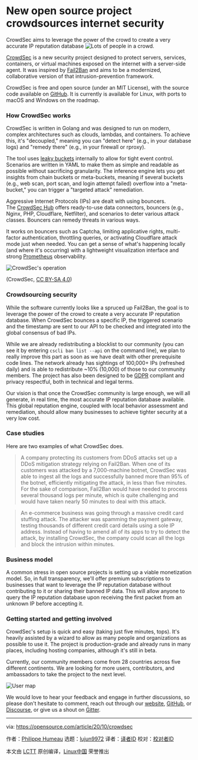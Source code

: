 [#]: collector: (lujun9972)
[#]: translator: ( )
[#]: reviewer: ( )
[#]: publisher: ( )
[#]: url: ( )
[#]: subject: (New open source project crowdsources internet security)
[#]: via: (https://opensource.com/article/20/10/crowdsec)
[#]: author: (Philippe Humeau https://opensource.com/users/philippe-humeau)

New open source project crowdsources internet security
======
CrowdSec aims to leverage the power of the crowd to create a very
accurate IP reputation database
![Lots of people in a crowd.][1]

[CrowdSec][2] is a new security project designed to protect servers, services, containers, or virtual machines exposed on the internet with a server-side agent. It was inspired by [Fail2Ban][3] and aims to be a modernized, collaborative version of that intrusion-prevention framework.

CrowdSec is free and open source (under an MIT License), with the source code available on [GitHub][4]. It is currently is available for Linux, with ports to macOS and Windows on the roadmap.

### How CrowdSec works

CrowdSec is written in Golang and was designed to run on modern, complex architectures such as clouds, lambdas, and containers. To achieve this, it's "decoupled," meaning you can "detect here" (e.g., in your database logs) and "remedy there" (e.g., in your firewall or rproxy).

The tool uses [leaky buckets][5] internally to allow for tight event control. Scenarios are written in YAML to make them as simple and readable as possible without sacrificing granularity. The inference engine lets you get insights from chain buckets or meta-buckets, meaning if several buckets (e.g., web scan, port scan, and login attempt failed) overflow into a "meta-bucket," you can trigger a "targeted attack" remediation.

Aggressive Internet Protocols (IPs) are dealt with using bouncers. The [CrowdSec Hub][6] offers ready-to-use data connectors, bouncers (e.g., Nginx, PHP, Cloudflare, Netfilter), and scenarios to deter various attack classes. Bouncers can remedy threats in various ways.

It works on bouncers such as Captcha, limiting applicative rights, multi-factor authentication, throttling queries, or activating Cloudflare attack mode just when needed. You can get a sense of what's happening locally (and where it's occurring) with a lightweight visualization interface and strong [Prometheus][7] observability.

![CrowdSec's operation][8]

(CrowdSec, [CC BY-SA 4.0][9])

### Crowdsourcing security

While the software currently looks like a spruced up Fail2Ban, the goal is to leverage the power of the crowd to create a very accurate IP reputation database. When CrowdSec bounces a specific IP, the triggered scenario and the timestamp are sent to our API to be checked and integrated into the global consensus of bad IPs.

While we are already redistributing a blocklist to our community (you can see it by entering `cscli ban list --api` on the command line), we plan to really improve this part as soon as we have dealt with other prerequisite code lines. The network already has sightings of 100,000+ IPs (refreshed daily) and is able to redistribute ~10% (10,000) of those to our community members. The project has also been designed to be [GDPR][10] compliant and privacy respectful, both in technical and legal terms.

Our vision is that once the CrowdSec community is large enough, we will all generate, in real time, the most accurate IP reputation database available. This global reputation engine, coupled with local behavior assessment and remediation, should allow many businesses to achieve tighter security at a very low cost.

### Case studies

Here are two examples of what CrowdSec does.

> A company protecting its customers from DDoS attacks set up a DDoS mitigation strategy relying on Fail2Ban. When one of its customers was attacked by a 7,000-machine botnet, CrowdSec was able to ingest all the logs and successfully banned more than 95% of the botnet, efficiently mitigating the attack, in less than five minutes. For the sake of comparison, Fail2Ban would have needed to process several thousand logs per minute, which is quite challenging and would have taken nearly 50 minutes to deal with this attack.

> An e-commerce business was going through a massive credit card stuffing attack. The attacker was spamming the payment gateway, testing thousands of different credit card details using a sole IP address. Instead of having to amend all of its apps to try to detect the attack, by installing CrowdSec, the company could scan all the logs and block the intrusion within minutes.

### Business model

A common stress in open source projects is setting up a viable monetization model. So, in full transparency, we'll offer premium subscriptions to businesses that want to leverage the IP reputation database without contributing to it or sharing their banned IP data. This will allow anyone to query the IP reputation database upon receiving the first packet from an unknown IP before accepting it.

### Getting started and getting involved

CrowdSec's setup is quick and easy (taking just five minutes, tops). It's heavily assisted by a wizard to allow as many people and organizations as possible to use it. The project is production-grade and already runs in many places, including hosting companies, although it's still in beta.

Currently, our community members come from 28 countries across five different continents. We are looking for more users, contributors, and ambassadors to take the project to the next level.

![User map][11]

We would love to hear your feedback and engage in further discussions, so please don't hesitate to comment, reach out through our [website][2], [GitHub][4], or [Discourse][12], or give us a shout on [Gitter][13].

--------------------------------------------------------------------------------

via: https://opensource.com/article/20/10/crowdsec

作者：[Philippe Humeau][a]
选题：[lujun9972][b]
译者：[译者ID](https://github.com/译者ID)
校对：[校对者ID](https://github.com/校对者ID)

本文由 [LCTT](https://github.com/LCTT/TranslateProject) 原创编译，[Linux中国](https://linux.cn/) 荣誉推出

[a]: https://opensource.com/users/philippe-humeau
[b]: https://github.com/lujun9972
[1]: https://opensource.com/sites/default/files/styles/image-full-size/public/lead-images/BUSINESS_community_1.png?itok=rT7EdN2m (Lots of people in a crowd.)
[2]: https://crowdsec.net/
[3]: https://www.fail2ban.org/
[4]: https://github.com/CrowdSecurity/crowdsec
[5]: https://en.wikipedia.org/wiki/Leaky_bucket
[6]: https://hub.crowdsec.net/
[7]: https://opensource.com/article/19/11/introduction-monitoring-prometheus
[8]: https://opensource.com/sites/default/files/uploads/crowdsec_operation.jpg (CrowdSec's operation)
[9]: https://creativecommons.org/licenses/by-sa/4.0/
[10]: https://en.wikipedia.org/wiki/General_Data_Protection_Regulation
[11]: https://opensource.com/sites/default/files/cs_user_map.png (User map)
[12]: https://discourse.crowdsec.net/
[13]: https://gitter.im/crowdsec-project/community
